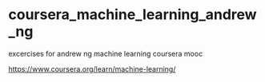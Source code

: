 # coursera_machine_learning_andrew_ng
excercises for andrew ng machine learning coursera mooc

https://www.coursera.org/learn/machine-learning/
